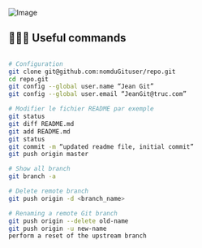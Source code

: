 ![Image](https://upload.wikimedia.org/wikipedia/commons/thumb/e/e0/Git-logo.svg/320px-Git-logo.svg.png)


## 🧑🏻‍💻 Useful commands
```bash

# Configuration
git clone git@github.com:nomduGituser/repo.git
cd repo.git
git config --global user.name “Jean Git”
git config --global user.email “JeanGit@truc.com”

# Modifier le fichier README par exemple
git status 
git diff README.md
git add README.md
git status 
git commit -m “updated readme file, initial commit”
git push origin master

# Show all branch
git branch -a 

# Delete remote branch
git push origin -d <branch_name>

# Renaming a remote Git branch
git push origin --delete old-name
git push origin -u new-name
perform a reset of the upstream branch

```
